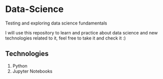 # Data-Science
Testing and exploring data science fundamentals

I will use this repository to learn and practice about data science and new technologies related to it, feel free to take it and check it :)

## Technologies
1) Python 
2) Jupyter Notebooks